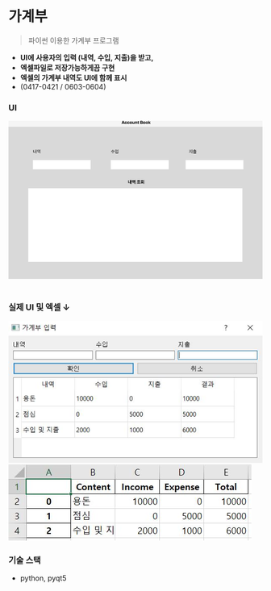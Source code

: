 # 가계부 
> 파이썬 이용한 가계부 프로그램
- <b> UI에 사용자의 입력 (내역, 수입, 지출)을 받고, 
- 엑셀파일로 저장가능하게끔 구현
- 엑셀의 가계부 내역도 UI에 함께 표시 </b>
- (0417-0421 / 0603-0604)

### UI
![img](img/AccountBook.png)
<br><br>
### 실제 UI 및 엑셀 ↓
![img](img/gui.JPG)
![img](img/excel.JPG)

### 기술 스택
- python, pyqt5